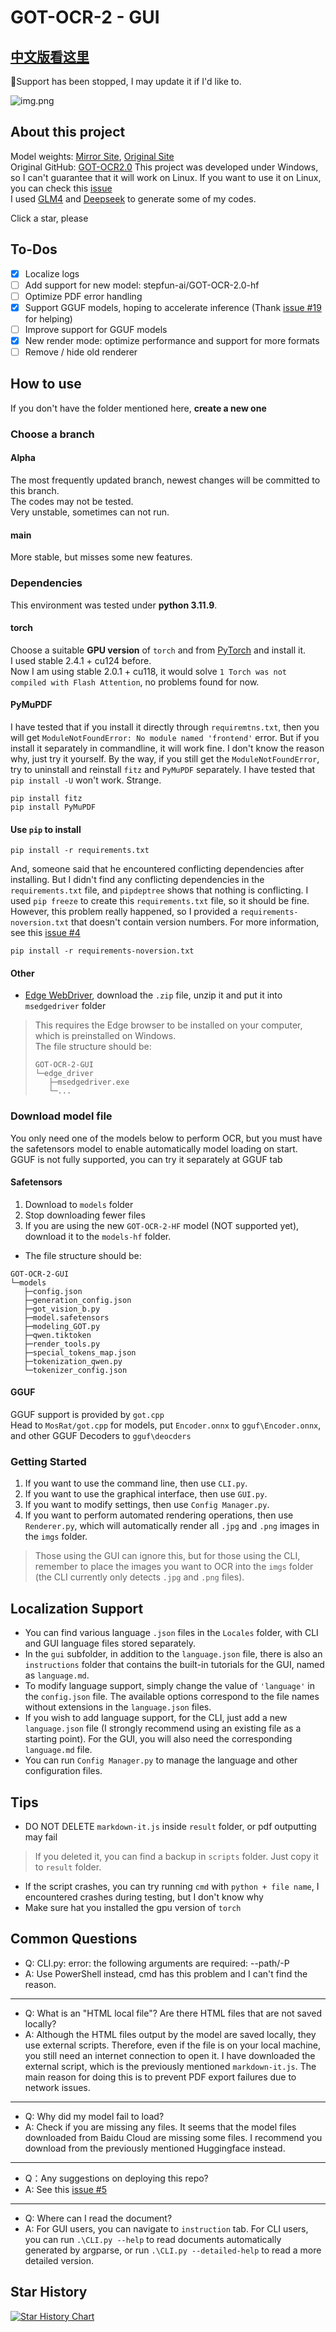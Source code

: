 # GOT-OCR-2 - GUI

## [中文版看这里](README.md)

🛑Support has been stopped, I may update it if I'd like to.

![img.png](img.png)


## About this project

Model weights: [Mirror Site](https://hf-mirror.com/stepfun-ai/GOT-OCR2_0), [Original Site](https://huggingface.co/stepfun-ai/GOT-OCR2_0)  
Original GitHub: [GOT-OCR2.0](https://github.com/Ucas-HaoranWei/GOT-OCR2.0/) 
This project was developed under Windows, so I can't guarantee that it will work on Linux. If you want to use it on
Linux, you can check this [issue](https://github.com/XJF2332/GOT-OCR-2-GUI/issues/3)   
I used [GLM4](https://chatglm.cn/main/alltoolsdetail?lang=zh) and [Deepseek](https://www.deepseek.com/) to generate some of my codes.

Click a star, please

## To-Dos

- [x] Localize logs
- [ ] Add support for new model: stepfun-ai/GOT-OCR-2.0-hf  
- [ ] Optimize PDF error handling
- [x] Support GGUF models, hoping to accelerate inference (Thank [issue #19](https://github.com/XJF2332/GOT-OCR-2-GUI/issues/19) for helping)
- [ ] Improve support for GGUF models
- [x] New render mode: optimize performance and support for more formats
- [ ] Remove / hide old renderer

## How to use

If you don't have the folder mentioned here, **create a new one**

### Choose a branch

#### Alpha

The most frequently updated branch, newest changes will be committed to this branch.  
The codes may not be tested.  
Very unstable, sometimes can not run.  

#### main

More stable, but misses some new features.

### Dependencies

This environment was tested under **python 3.11.9**.

#### torch

Choose a suitable **GPU version** of `torch` and from [PyTorch](https://pytorch.org/get-started/locally/) and install
it.  
I used stable 2.4.1 + cu124 before.  
Now I am using stable 2.0.1 + cu118, it would solve `1 Torch was not compiled with Flash Attention`, no problems found for now.

#### PyMuPDF

I have tested that if you install it directly through `requiremtns.txt`, then you will get
`ModuleNotFoundError: No module named 'frontend'` error. But if you install it separately in commandline, it will work
fine. I don't know the reason why, just try it yourself.
By the way, if you still get the `ModuleNotFoundError`, try to uninstall and reinstall `fitz` and `PyMuPDF` separately.
I have tested that `pip install -U` won't work. Strange.

```commandline
pip install fitz
pip install PyMuPDF
```

#### Use `pip` to install

```commandline
pip install -r requirements.txt
```

And, someone said that he encountered conflicting dependencies after installing. But I didn't find any conflicting
dependencies in the `requirements.txt` file, and `pipdeptree` shows that nothing is conflicting. I used `pip freeze` to
create this `requirements.txt` file, so it should be fine.  
However, this problem really happened, so I provided a `requirements-noversion.txt` that doesn't contain version
numbers.
For more information, see this [issue #4](https://github.com/XJF2332/GOT-OCR-2-GUI/issues/4)

```commandline
pip install -r requirements-noversion.txt
```

#### Other

- [Edge WebDriver](https://developer.microsoft.com/zh-cn/microsoft-edge/tools/webdriver/?form=MA13LH#downloads),
  download the `.zip` file, unzip it and put it into `msedgedriver` folder

> This requires the Edge browser to be installed on your computer, which is preinstalled on Windows.  
> The file structure should be:
> ```
> GOT-OCR-2-GUI
> └─edge_driver
>    ├─msedgedriver.exe
>    └─...
> ```

### Download model file

You only need one of the models below to perform OCR, but you must have the safetensors model to enable automatically model loading on start.  
GGUF is not fully supported, you can try it separately at GGUF tab

#### Safetensors

1. Download to `models` folder
2. Stop downloading fewer files
3. If you are using the new `GOT-OCR-2-HF` model (NOT supported yet), download it to the `models-hf` folder.

- The file structure should be:

```
GOT-OCR-2-GUI
└─models
   ├─config.json
   ├─generation_config.json
   ├─got_vision_b.py
   ├─model.safetensors
   ├─modeling_GOT.py
   ├─qwen.tiktoken
   ├─render_tools.py
   ├─special_tokens_map.json
   ├─tokenization_qwen.py
   └─tokenizer_config.json
```

#### GGUF

GGUF support is provided by `got.cpp`  
Head to `MosRat/got.cpp` for models, put `Encoder.onnx` to `gguf\Encoder.onnx`, and other GGUF Decoders to `gguf\deocders`  

### Getting Started

1. If you want to use the command line, then use `CLI.py`.
2. If you want to use the graphical interface, then use `GUI.py`.
3. If you want to modify settings, then use `Config Manager.py`.
4. If you want to perform automated rendering operations, then use `Renderer.py`, which will automatically render all
   `.jpg` and `.png` images in the `imgs` folder.

> Those using the GUI can ignore this, but for those using the CLI, remember to place the images you want to OCR into
> the `imgs` folder (the CLI currently only detects `.jpg` and `.png` files).

## Localization Support

- You can find various language `.json` files in the `Locales` folder, with CLI and GUI language files stored
  separately.
- In the `gui` subfolder, in addition to the `language.json` file, there is also an `instructions` folder that contains
  the built-in tutorials for the GUI, named as `language.md`.
- To modify language support, simply change the value of `'language'` in the `config.json` file. The available options
  correspond to the file names without extensions in the `language.json` files.
- If you wish to add language support, for the CLI, just add a new `language.json` file (I strongly recommend using an
  existing file as a starting point). For the GUI, you will also need the corresponding `language.md` file.
- You can run `Config Manager.py` to manage the language and other configuration files.

## Tips

- DO NOT DELETE `markdown-it.js` inside `result` folder, or pdf outputting may fail

> If you deleted it, you can find a backup in `scripts` folder. Just copy it to `result` folder.

- If the script crashes, you can try running `cmd` with `python + file name`, I encountered crashes during testing, but
  I don't know why
- Make sure hat you installed the gpu version of `torch`

## Common Questions

- Q: CLI.py: error: the following arguments are required: --path/-P
- A: Use PowerShell instead, cmd has this problem and I can't find the reason.
---
- Q: What is an "HTML local file"? Are there HTML files that are not saved locally?
- A: Although the HTML files output by the model are saved locally, they use external scripts. Therefore, even if the
  file is on your local machine, you still need an internet connection to open it. I have downloaded the external
  script, which is the previously mentioned `markdown-it.js`. The main reason for doing this is to prevent PDF export
  failures due to network issues.
---
- Q: Why did my model fail to load?
- A: Check if you are missing any files. It seems that the model files downloaded from Baidu Cloud are missing some
  files. I recommend you download from the previously mentioned Huggingface instead.
---
- Q：Any suggestions on deploying this repo?
- A: See this [issue #5](https://github.com/XJF2332/GOT-OCR-2-GUI/issues/5)
---
- Q: Where can I read the document?
- A: For GUI users, you can navigate to `instruction` tab. For CLI users, you can run `.\CLI.py --help` to read documents automatically generated by argparse, or run `.\CLI.py --detailed-help` to read a more detailed version.

## Star History

[![Star History Chart](https://api.star-history.com/svg?repos=XJF2332/GOT-OCR-2-GUI&type=Date)](https://star-history.com/#XJF2332/GOT-OCR-2-GUI&Date)